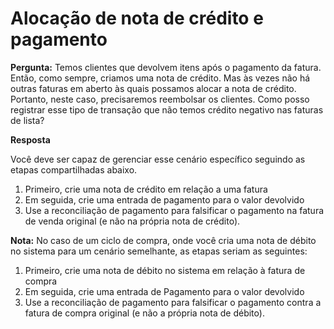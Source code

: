 # Alocação de nota de crédito e pagamento



**Pergunta:** Temos clientes que devolvem itens após o pagamento da fatura. Então, como sempre, criamos uma nota de crédito. Mas às vezes não há outras faturas em aberto às quais possamos alocar a nota de crédito. Portanto, neste caso, precisaremos reembolsar os clientes. Como posso registrar esse tipo de transação que não temos crédito negativo nas faturas de lista?

  


**Resposta** 

  


Você deve ser capaz de gerenciar esse cenário específico seguindo as etapas compartilhadas abaixo.

  


1. Primeiro, crie uma nota de crédito em relação a uma fatura
2. Em seguida, crie uma entrada de pagamento para o valor devolvido
3. Use a reconciliação de pagamento para falsificar o pagamento na fatura de venda original (e não na própria nota de crédito).

  


  


**Nota:** No caso de um ciclo de compra, onde você cria uma nota de débito no sistema para um cenário semelhante, as etapas seriam as seguintes:

  


1. Primeiro, crie uma nota de débito no sistema em relação à fatura de compra
2. Em seguida, crie uma entrada de Pagamento para o valor devolvido
3. Use a reconciliação de pagamento para falsificar o pagamento contra a fatura de compra original (e não a própria nota de débito).


